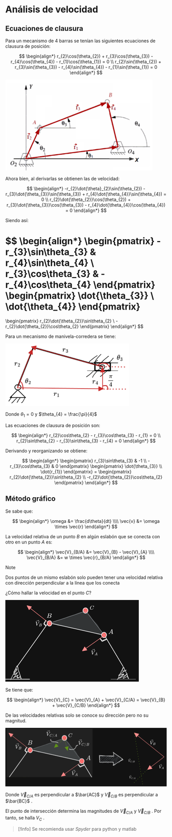 # Análisis de velocidad

## Ecuaciones de clausura

Para un mecanismo de 4 barras se tenían las siguientes ecuaciones de clausura de posición:

$$
\begin{align*}
	r_{2}\cos(\theta_{2}) + r_{3}\cos(\theta_{3}) - r_{4}\cos(\theta_{4}) - r_{1}\cos(\theta_{1}) = 0 \\
	r_{2}\sin(\theta_{2}) + r_{3}\sin(\theta_{3}) - r_{4}\sin(\theta_{4}) - r_{1}\sin(\theta_{1}) = 0
\end{align*}
$$

![](attachments/Pasted%20image%2020230507144559.png)

Ahora bien, al derivarlas se obtienen las de velocidad:

$$
\begin{align*}
	-r_{2}\dot{\theta}_{2}\sin(\theta_{2}) - r_{3}\dot{\theta_{3}}\sin(\theta_{3}) + r_{4}\dot{\theta_{4}}\sin(\theta_{4}) = 0 \\
	r_{2}\dot{\theta_{2}}\cos(\theta_{2}) + r_{3}\dot{\theta_{3}}\cos(\theta_{3}) - r_{4}\dot{\theta_{4}}\cos(\theta_{4}) = 0
\end{align*}
$$

Siendo así:

$$
\begin{align*}
\begin{pmatrix}
-r_{3}\sin\theta_{3} & r_{4}\sin\theta_{4} \\
r_{3}\cos\theta_{3} & -r_{4}\cos\theta_{4}
\end{pmatrix}
\begin{pmatrix}
\dot{\theta_{3}} \\
\dot{\theta_{4}}
\end{pmatrix}
=
\begin{pmatrix}
r_{2}\dot{\theta_{2}}\sin\theta_{2} \\
-r_{2}\dot{\theta_{2}}\cos\theta_{2}
\end{pmatrix}
\end{align*}
$$

Para un mecanismo de manivela-corredera se tiene:

![](attachments/Pasted%20image%2020230421141111.png)

Donde $\theta_{1} = 0$ y $\theta_{4} = \frac{\pi}{4}$

Las ecuaciones de clausura de posición son:

$$
\begin{align*}
	r_{2}\cos\theta_{2} - r_{3}\cos\theta_{3} - r_{1} = 0 \\
	r_{2}\sin\theta_{2} - r_{3}\sin\theta_{3} - r_{4} = 0
\end{align*}
$$

Derivando y reorganizando se obtiene:

$$
\begin{align*}
	\begin{pmatrix}
r_{3}\sin\theta_{3} & -1 \\
-r_{3}\cos\theta_{3} & 0
\end{pmatrix}
\begin{pmatrix}
\dot{\theta_{3}} \\
\dot{r_{1}}
\end{pmatrix} = 
\begin{pmatrix}
r_{2}\dot{\theta_{2}}\sin\theta_{2} \\
-r_{2}\dot{\theta_{2}}\cos\theta_{2}
\end{pmatrix}
\end{align*}
$$


## Método gráfico

Se sabe que:

$$
\begin{align*}
	\omega &= \frac{d\theta}{dt} \\\\
	\vec{v} &= \omega \times \vec{r}
\end{align*}
$$

La velocidad relativa de un punto $B$ en algún eslabón que se conecta con otro en un punto $A$ es:

$$
\begin{align*}
	\vec{V}_{B/A} &= \vec{V}_{B} - \vec{V}_{A} \\\\
	\vec{V}_{B/A} &= w \times \vec{r}_{B/A}
\end{align*}
$$

>[!Note]
>Dos puntos de un mismo eslabón solo pueden tener una velocidad relativa con dirección perpendicular a la línea que los conecta

¿Cómo hallar la velocidad en el punto $C$?

![](attachments/Pasted%20image%2020230507152942.png)

Se tiene que:

$$
\begin{align*}
	\vec{V}_{C} = \vec{V}_{A} + \vec{V}_{C/A} = \vec{V}_{B} + \vec{V}_{C/B}
\end{align*}
$$

De las velocidades relativas solo se conoce su dirección pero no su magnitud.

![](attachments/Pasted%20image%2020230507154154.png)

Donde $\vec{V}_{C/A}$ es perpendicular a $\bar{AC}$ y $\vec{V}_{C/B}$ es perpendicular a $\bar{BC}$ .

El punto de intersección determina las magnitudes de $\vec{V}_{C/A}$ y $\vec{V}_{C/B}$ . Por tanto, se halla $V_{C}$ .


>[!Info]
>Se recomienda usar _Spyder_ para python y matlab








